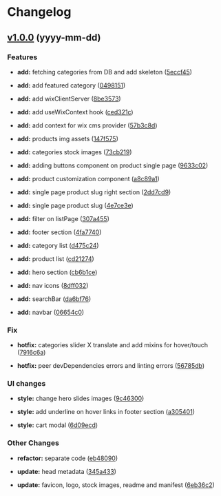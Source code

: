 # Changelog

## [v1.0.0](https://github.com/FedeHide/REPO/releases/tag/v1.0.0) (yyyy-mm-dd)

### Features

* **add:** fetching categories from DB and add skeleton ([5eccf45](https://github.com/FedeHide/attire-ecommerce-app/commit/5eccf45104d9e6513778af6cc221008d89bf4bac))

* **add:** add featured category ([0498151](https://github.com/FedeHide/attire-ecommerce-app/commit/0498151902ec5b1aac45956daa6de9f02e9a6ecc))

* **add:** add wixClientServer ([8be3573](https://github.com/FedeHide/attire-ecommerce-app/commit/8be3573e3a3c67471be22893d180978157f52fea))

* **add:** add useWixContext hook ([ced321c](https://github.com/FedeHide/attire-ecommerce-app/commit/ced321c540968edaff49848861694fd0321e580c))

* **add:** add context for wix cms provider ([57b3c8d](https://github.com/FedeHide/attire-ecommerce-app/commit/57b3c8dc833e037a5f90bc4eeaa6db483daeff72))

* **add:** products img assets ([147f575](https://github.com/FedeHide/attire-ecommerce-app/commit/147f57556dee581e036d8b06c6e89a3454291a4f))

* **add:** categories stock images ([73cb219](https://github.com/FedeHide/attire-ecommerce-app/commit/73cb21906897d3f33f1975e96dad65118f22d14a))

* **add:** adding buttons component on product single page ([9633c02](https://github.com/FedeHide/attire-ecommerce-app/commit/9633c028dfac9bf6873059547b8e5002e316b7d0))

* **add:** product customization component ([a8c89a1](https://github.com/FedeHide/attire-ecommerce-app/commit/a8c89a16a5c5d813220e190786ae003817ad808e))

* **add:** single page product slug right section ([2dd7cd9](https://github.com/FedeHide/attire-ecommerce-app/commit/2dd7cd93d252a5c5b35d27b3909a1420e35d8952))

* **add:** single page product slug ([4e7ce3e](https://github.com/FedeHide/attire-ecommerce-app/commit/4e7ce3e9b8aecf98fdc141b1156e60161180d5c8))

* **add:** filter on listPage ([307a455](https://github.com/FedeHide/attire-ecommerce-app/commit/307a4553fc3da51bf46ee650cfaa150e7adb3e3e))

* **add:** footer section ([4fa7740](https://github.com/FedeHide/attire-ecommerce-app/commit/4fa77403274e8f3ad3a36edee61beaeaa1b19abf))

* **add:** category list ([d475c24](https://github.com/FedeHide/attire-ecommerce-app/commit/d475c24f9916acf85d516d7716073354ff80ec28))

* **add:** product list ([cd21274](https://github.com/FedeHide/attire-ecommerce-app/commit/cd21274417951862e92a514244fa427ef0f9be3b))

* **add:** hero section ([cb6b1ce](https://github.com/FedeHide/attire-ecommerce-app/commit/cb6b1cef98207dbad5aa96fe06851a5fa3785c59))

* **add:** nav icons ([8dff032](https://github.com/FedeHide/attire-ecommerce-app/commit/8dff0329112ef8c7e0eca27b32173ae695503b74))

* **add:** searchBar ([da6bf76](https://github.com/FedeHide/attire-ecommerce-app/commit/da6bf7689ce4e8edd94b619ac3aea44edd41ef41))

* **add:** navbar ([06654c0](https://github.com/FedeHide/attire-ecommerce-app/commit/06654c033af1bd81cba5e01047787dd3bd631637))

### Fix

* **hotfix:** categories slider X translate and add mixins for hover/touch ([7916c6a](https://github.com/FedeHide/attire-ecommerce-app/commit/7916c6acd1427fbaeba637dd7e37942534c85926))

* **hotfix:** peer devDependencies errors and linting errors ([56785db](https://github.com/FedeHide/attire-ecommerce-app/commit/56785db1e3474379b8435eb6270f4565e9fbccc0))

### UI changes

* **style:** change hero slides images ([9c46300](https://github.com/FedeHide/attire-ecommerce-app/commit/9c46300f2ba76e834d2efc8743e04ae515c83f3b))

* **style:** add underline on hover links in footer section ([a305401](https://github.com/FedeHide/attire-ecommerce-app/commit/a3054017317222bd3ef0367b0e199c41c51c45ee))

* **style:** cart modal ([6d09ecd](https://github.com/FedeHide/attire-ecommerce-app/commit/6d09ecd9e95f2e7cb70a3a5069d83bcda802907b))

### Other Changes

* **refactor:** separate code ([eb48090](https://github.com/FedeHide/attire-ecommerce-app/commit/eb480907d59c708645b63333f538d171d631f9a2))

* **update:** head metadata ([345a433](https://github.com/FedeHide/attire-ecommerce-app/commit/345a4335626e11d5bca6013a603b5ef184f8f2da))

* **update:** favicon, logo, stock images, readme and manifest ([6eb36c2](https://github.com/FedeHide/attire-ecommerce-app/commit/6eb36c29ca64ec43eacb8b984d045ef739fc00f4))

